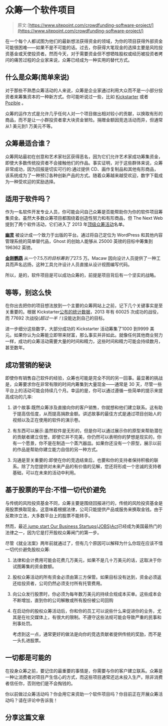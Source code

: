 # 众筹一个软件项目

> 原文:[https://www.sitepoint.com/crowdfunding-software-project/](https://www.sitepoint.com/crowdfunding-software-project/)

在一个每个人都试图为他们的最新想法获得资金的领域，为你的项目获得外部资金可能很困难——如果不是不可能的话。过去，你获得大笔现金的选择主要是风险投资基金或天使投资者。然而今天，对于需要资金但不想牺牲股权或经历被投资者拷问的痛苦过程的企业家来说，众筹已经成为一种实用的替代方式。

## 什么是众筹(简单来说)

对于那些不熟悉众筹活动的人来说，众筹是企业家通过利用大众而不是一小部分投资者来筹集资本的一种新方式。你可能听说过一些，比如 [Kickstarter](https://www.kickstarter.com/) 或者 [Pozible](http://www.pozible.com/) 。

众筹的运作方式是允许几乎任何人对一个项目做出相对较小的贡献，以换取有形的商品，而不是让一小群投资者拿大块资金冒险。捐赠金额因竞选活动而异，但通常从1 美元到1 万美元不等。

## 众筹最适合谁？

众筹网站最初在创意和艺术家社区获得恶名，因为它们允许艺术家成功筹集资金，即使大多数传统投资者不会接触他们的作品。事实证明，对于这些群体来说，众筹非常成功，因为回报是切实可行的:通过提供 CD、画作复制品和其他有形商品，该系统成为了一种预订各种创新产品的方式。随着众筹越来越受欢迎，数字下载成为一种受欢迎的奖励选择。

## 适用于软件吗？

作为一名软件开发专业人员，你可能会问自己众筹是否能帮助你为你的软件项目筹集资金。虽然大多数众筹项目都围绕着创造性努力和有形商品，但 The Next Web 提到了两个软件活动，它们进入了 2013 年[顶级众筹活动](http://thenextweb.com/gadgets/2014/01/01/crowdfunding-hot-top-campaigns-2013/9/)名单。

**[幽灵](https://www.sitepoint.com/ghost-really-wordpress-killer/)** 被设计成一个致力于出版的平台。通过将自己定位为 WordPress 和其他内容管理系统的简单替代品，Ghost 的创始人能够从 25000 英镑的目标中筹集到 196362 英镑。

**[金刚鹦鹉](https://www.sitepoint.com/forums/showthread.php?1198191-quot-Macaw-quot-web-design-software-worth-getting)** 从一个$7.5 万的目标筹到了$27.5 万。Macaw 因向设计人员提供了一种工具而声名远扬，这种工具允许设计人员直接从设计视图编写代码。

所以，是的，软件项目是可以成功众筹的，前提是项目背后有一个坚实的战略。

## 等等，别这么快

在你出去把你的项目想法放到一个主要的众筹网站上之前，记下几个关键事实是至关重要的。根据 Kickstarter[公布的统计数据](https://www.kickstarter.com/year/2013/)，2013 年有 60025 次成功的战役，而 77692 次战役(*超过一半！*)没能达到自己的目标。

进一步细分这些数字，大部分成功的 Kickstarter 活动筹集了1000 到9999 美元。如果你认为众筹能立即带来财富，那么事实并非如此。就像任何其他商业努力一样，成功的众筹活动需要大量的时间和精力，这些时间和精力可能会持续数月，甚至数年。

## 成功营销的秘诀

即使你有销售自己软件的经验，众筹也可能是完全不同的另一回事。最显著的挑战是，众筹要求你在非常有限的时间内筹集到大量现金——通常是 30 天，尽管一些平台上的活动可能会持续几个月。幸运的是，你可以通过遵循一些简单的提示来提高成功的几率:

1.  讲个故事:既然众筹涉及直接向你的客户销售，你就想和他们建立联系。这有助于提高信任度，从而提高捐款金额。讲述故事的最佳方式是通过项目创始人的视频以及正在使用的软件的演示卷。

2.  有东西可以展示:虽然软件是无形的，但是你可以通过展示你的原型来帮助潜在的贡献者建立信誉。即使它并不完美，你仍然可以表明你的梦想是现实的，你有一个愿景，你不是在制造一个蒸汽器皿。如果你还没有一个原型，展示以前的作品是帮助你建立能力自信的另一种方式。

3.  沟通是至关重要的:即使在你的竞选结束后，也要和你的支持者保持积极的联系。除了为您提供对未来产品的有价值的见解，您还将形成一个忠诚的支持者基础，可以在未来的活动中利用。

## 基于股票的平台:不惜一切代价避免

与传统的风险投资基金不同，众筹主要是围绕回报进行的，传统的风险投资基金是用股票换取现金。这意味着根据法律，公司只能提供产品或服务来换取金钱。由于反欺诈立法，大多数平台上的股票不能转手。

然而，最近,[jump start Our Business Startups(JOBS)Act](http://en.wikipedia.org/wiki/Jumpstart_Our_Business_Startups_Act)已经成为美国最热门的法律之一，因为它是打开股权众筹闸门的第一步。

尽管《就业法案》两年前就通过了，但有几个原因可以解释为什么你现在应该不惜一切代价避免股权众筹:

1.  法律和会计费用可能会花费几万美元，如果不是几十万美元的话，这取决于你试图筹集的资金数额。

2.  股权众筹活动的所有资金必须由第三方保管。如果目标没有达到，资金必须返还给投资者，公司仍然必须支付所有托管费用。

3.  向公众发行股票时，你必须为每年数万美元的持续合规成本买单。这些成本会不断增加，直到你的公司解散或所有股份被公司回购

4.  在启动你的股权众筹活动后，你和你的员工可以说些什么来促进你的业务，尤其是在社交媒体上，有很大的限制。不遵守这些法规可能会导致严重的民事和刑事处罚。

    考虑到这一点，通常更好的做法是向你的竞选贡献者提供传统的奖励，而不是一头扎进股票。

## 一切都是可能的

在投身众筹之前，要记住的最重要的事情是，你需要与你的客户建立联系。众筹是一种让消费者对项目产生信心的方式，而这些项目通常还远未投入生产。除非消费者信任你，否则他们是不会掏钱的。

你以前做过众筹活动吗？你会用它来资助一个软件项目吗？你目前正在开展众筹活动吗？请在评论中告诉我！

## 分享这篇文章